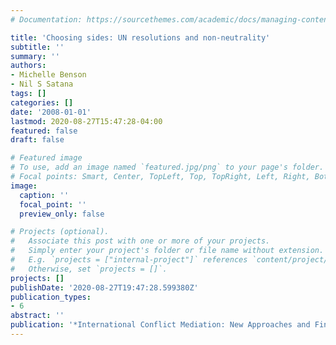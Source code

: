 ```yaml
---
# Documentation: https://sourcethemes.com/academic/docs/managing-content/

title: 'Choosing sides: UN resolutions and non-neutrality'
subtitle: ''
summary: ''
authors:
- Michelle Benson
- Nil S Satana
tags: []
categories: []
date: '2008-01-01'
lastmod: 2020-08-27T15:47:28-04:00
featured: false
draft: false

# Featured image
# To use, add an image named `featured.jpg/png` to your page's folder.
# Focal points: Smart, Center, TopLeft, Top, TopRight, Left, Right, BottomLeft, Bottom, BottomRight.
image:
  caption: ''
  focal_point: ''
  preview_only: false

# Projects (optional).
#   Associate this post with one or more of your projects.
#   Simply enter your project's folder or file name without extension.
#   E.g. `projects = ["internal-project"]` references `content/project/deep-learning/index.md`.
#   Otherwise, set `projects = []`.
projects: []
publishDate: '2020-08-27T19:47:28.599380Z'
publication_types:
- 6
abstract: ''
publication: '*International Conflict Mediation: New Approaches and Findings*'
---
```


